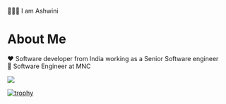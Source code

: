 🙋🏻‍♀️ I am Ashwini 
 
# About Me 
  
❤️ Software developer from India working as a Senior Software engineer <br/> 
💼 Software Engineer at MNC 
  
![](https://komarev.com/ghpvc/?username=your-github-ashu23queen) 

[![trophy](https://github-profile-trophy.vercel.app/?username=ashu23queen&theme=juicyfresh
)](https://github.com/ashu23queen/github-profile-trophy)
